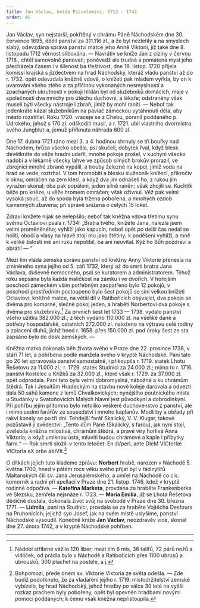 ```yaml
---
title: Jan Václav, kníže Piccolomini. 1712 - 1742
order: 41
---
```

Jan Václav, syn nejstarší, pokřtěný v chrámu Páně Náchodském dne 30. července 1695, dědil panství za 311.116 zl., a že byl nezletilý a na smyslech slabý, odevzdána správa panství matce jeho Anně Viktorii, jíž také dne 8. listopadu 1712 věrnost slibována. — Navrátiv se kníže Jan z ciziny v červnu 1718., chtěl samovolně panovati; poněvadž ale trudná a pomatená mysl jeho přecházela časem i v šílenost ba třeštivost, dne 19. listop. 1720 přijela komissí krajská s jízdectvem na hrad Náchodský, kteráž vládu panství až do r. 1732. opět odevzdala kněžně vdově, o knížeti pak mladém vyřkla, by on k uvarování všeho zlého a za příčinou vykonaných nesmyslností a zpáchaných ukrutností v pokoji hlídán byl od služebníků domácích, maje v společnosti dva mnichy pro útěchu duchovní, a lékaře; odstraněny však museli býti všecky nástroje i zbraň, jimiž by mohl raniti. — Neboť tak jedenkráte kázal služebníkům na pavlač zámeckou vytáhnouti děla, aby město rozstřílel. Roku 1720. vraceje se z Chebu, poranil poddaného p. Udrckého, jehož s 170 zl. odškoditi musil, a r. 1721. ubil vlastního dvormistra svého Jungblut-a, jemuž přiřknuta náhrada 600 zl.

Dne 17. dubna 1721 ráno mezi 3. a 4. hodinou shrnuly se tři bouřky nad Náchodem, hrůza všecko obešla, psi skučeli, dobytek řval, když blesk devětkráte do věže hradní udeřil, mnohé pokoje prošel, v kuchyni všecko nádobí a v lékárně všecky lahve ve způsob silných brokův prorazil, ve zbrojnici mnohé zbraně vypálil, a trouby železné na kopci, jimiž voda na hrad se vede, roztrhal. V tom hromobití a blesku služebník knížecí, přikročiv k oknu, omráčen na zem klesl, a když dva jiní odnášeli ho, z rukou jim vyražen skonal; oba pak popáleni, jeden silně raněn; však zhojili se. Kuchtík běže pro kněze, u věže hromem omráčen; však oživnul. Věž pak velmi vysoká jsouc, až do spoda byla tržena pobořena, a mnohých ozdob kamenných zbavena; při správě snížena o celých 15 loket.

Zdraví knížete nijak se nelepšilo; neboť tak kněžna vdova třetímu synu svému Octaviovi psala r. 1734: „Bratra tvého, knížete Jana, nalezla jsem velmi proměněného; vyhlíží jako kapucín, neboť opět po delší čas nedal se holiti, obočí a vlasy na hlavě stojí mu jako štětiny; k poděšení vyhlíží, a mně k veliké žalosti mé ani ruku nepolíbil, ba ani neuvítal. Kýž ho Bůh pozdraví a obrátí! — “

Mezi tím vláda zemská správu panství od kněžny Anny Viktorie přenesla na zmíněného syna jejího od 5. září 1732, který až do smrti bratra Jana Václava, duševně nemocného, psal se kuratorem a administratorem. Téhož roku sepsána byla každá maličkost na zámku i ve dvořích. V hořejším poschodí zámeckém vším potřebným zaopatřeno bylo 12 pokojů; v poschodí prostředním postoupeno bylo šest pokojů se síní velkou knížeti Octaviovi; kněžně matce, na větší díl v Ratibořicích obývající, dva pokoje se dvěma pro komorné, slečně pokoj jeden, a hraběti Norbertovi dva pokoje s dvěma pro služebníky.[^92]  Za prvních šest let 1733 — 1738. vydalo panství všeho užitku 382.000 zl.; z těch vydáno 110.000 zl. na všeliké daně a potřeby hospodářské, ostatních 272.000 zl. naloženo na výtravu celé rodiny a zplacení dluhů, jichž hned r. 1658. přes 150.000 zl. pod úroky šest ze sta zapsáno bylo do desk zemských. —

Kněžna matka dokonala běh života svého v Praze dne 22. prosince 1738, v stáří 71 let, a pohřbena podle manžela svého v kryptě Náchodské. Paní tato po 20 let spravovala panství samostatně, i přikoupila r. 1719. statek Lhotu Řešetovu za 11.000 zl.; r. 1729. statek Studnici za 24.000 zl.; mimo to r. 1716. panství Kostelec u Křížků za 32.000 zl., které však r. 1729. za 37.000 zl. opět odprodala. Paní tato byla velmi dobromyslná, nábožná a ku chrámům štědrá. Tak i Jesuitům Hradeckým na stavbu nové koleje darovala a odvezti dala 50 sáhů kamene z lomů Chvalkovických; nynějšího poutnického místa u Studánky v Svatoňovicích Malých hlavní jest původkyní a dobrodinkyní. Při pohřbu jejím přítomno bylo netoliko veškeré duchovenstvo z panství, ale i mimo sedmi farářův ze sousedství i mnoho kaplanův. Modlitby a obřady při rakvi konaly se po tři dni. Tehdejší farář Skalický, V. V. Klugar, takové pozůstavil jí svědectví: „Tento dům Páně (Skalický, s farou), jak nyní stojí, zvelebila kněžna milostivá, chrámům štědrá, a pravé víry horlivá Anna Viktoria; a když umlknou ústa, mluviti budou chrámové a kaple i příbytky farní.“ — Rok smrti složili v tento letočet: En sVperl, ante DIeM VICtorIæ VICtorIa eX orbe abIVIt.[^93]

O dítkách jejích tuto klademe zprávu: **Norbert** hrabě, narozen v Náchodě 5. května 1700, hned v pátém roce věku svého přijat byl v řád rytířů Maltanských čili sv. Jana Jerusalémského, a umřel na Náchodě co cís. komorník a radní při apellací v Praze dne 21. listop. 1746, kdež v kryptě rodinné odpočívá. — **Kateřina Marketa**, provdána za hraběte Frankenberka ve Slezsku, zemřela nejsnáze r. 1723. — **Maria Emilia**, jíž se Lhota Řešetova dědičně dostala, dokonala život svůj na svobodě v Praze dne 30. března 1771. — **Lidmila**, paní na Studnici, provdala se za hraběte Vojtěcha Desfours na Pruhonicích; jejichž syn Josef, jak na svém místě uslyšíme, panství Náchodské vysoudil. 
Konečně kníže **Jan Václav**, neozdravěv více, skonal dne 27. února 1742, a v kryptě Náchodské pohřben.

--------------------------

[^92]: Nádobí stříbrné vážilo 120 liber; mezi tím 6 mís, 36 talířů, 72 párů nožů a vidliček; od prádla bylo v Náchodě a Ratibořicích přes 1100 ubrusů a ubrousků, 300 plachet na postele, a j.

[^93]: Bohpomozi, přede dnem sv. Viktorie Viktoria ze světa odešla. — Zde budiž podotknuto, že za vladaření jejího r. 1719. místodržitelství zemské vybízelo, by hrad Náchodský, jehož hradby po válce 30 leté na vyšší rozkaz prachem byly pobořeny, opět byl opevněn hradbami novými pomocí poddaných; k čemu však kněžna nepřistoupila.
